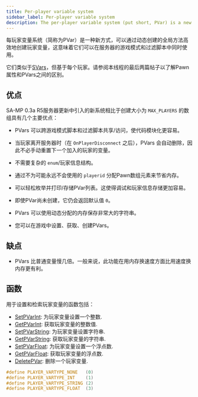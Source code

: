 ```yaml
---
title: Per-player variable system
sidebar_label: Per-player variable system
description: The per-player variable system (put short, PVar) is a new way of creating player variables in an efficient dynamically created method globally, meaning they can be used in server's gamemode and filterscripts at the same time.
---
```


每玩家变量系统（简称为PVar）是一种新方式，可以通过动态创建的全局方法高效地创建玩家变量，这意味着它们可以在服务器的游戏模式和过滤脚本中同时使用。

它们类似于[SVars](servervariablesystem)，但基于每个玩家。请参阅本线程的最后两篇帖子以了解Pawn属性和PVars之间的区别。

## 优点

SA-MP 0.3a R5服务器更新中引入的新系统相比于创建大小为 `MAX_PLAYERS` 的数组具有几个主要优点：

- PVars 可以跨游戏模式脚本和过滤脚本共享/访问，使代码模块化更容易。

- 当玩家离开服务器时（在 `OnPlayerDisconnect` 之后），PVars 会自动删除，因此不必手动重置下一个加入的玩家的变量。

- 不需要复杂的 `enum`/玩家信息结构。

- 通过不为可能永远不会使用的 `playerid` 分配Pawn数组元素来节省内存。

- 可以轻松枚举并打印/存储PVar列表。这使得调试和玩家信息存储更加容易。

- 即使PVar尚未创建，它仍会返回默认值 `0`。

- PVars 可以使用动态分配的内存保存非常大的字符串。

- 您可以在游戏中设置、获取、创建PVars。

## 缺点

- PVars 比普通变量慢几倍。一般来说，此功能在用内存换速度方面比用速度换内存更有利。

## 函数

用于设置和检索玩家变量的函数包括：

- [SetPVarInt](../scripting/functions/SetPVarInt): 为玩家变量设置一个整数.
- [GetPVarInt](../scripting/functions/GetPVarInt): 获取玩家变量的整数值.
- [SetPVarString](../scripting/functions/SetPVarString): 为玩家变量设置字符串.
- [GetPVarString](../scripting/functions/GetPVarString): 获取玩家变量的字符串.
- [SetPVarFloat](../scripting/functions/SetPVarFloat): 为玩家变量设置一个浮点数.
- [GetPVarFloat](../scripting/functions/GetPVarFloat): 获取玩家变量的浮点数.
- [DeletePVar](../scripting/functions/DeletePVar): 删除一个玩家变量.

```c
#define PLAYER_VARTYPE_NONE   (0)
#define PLAYER_VARTYPE_INT    (1)
#define PLAYER_VARTYPE_STRING (2)
#define PLAYER_VARTYPE_FLOAT  (3)
```
